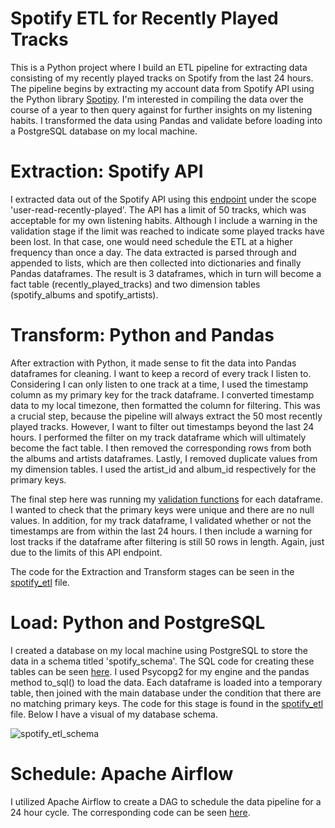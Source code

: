 # Spotify ETL for Recently Played Tracks

This is a Python project where I build an ETL pipeline for extracting data consisting of my recently played tracks on Spotify from the last 24 hours. The pipeline begins by extracting my account data from Spotify API using the Python library [Spotipy](https://spotipy.readthedocs.io/en/2.19.0/). I'm interested in compiling the data over the course of a year to then query against for further insights on my listening habits. I transformed the data using Pandas and validate before loading into a PostgreSQL database on my local machine.

# Extraction: Spotify API

I extracted data out of the Spotify API using this [endpoint](https://developer.spotify.com/documentation/web-api/reference/#endpoint-get-recently-played) under the scope 'user-read-recently-played'. The API has a limit of 50 tracks, which was acceptable for my own listening habits. Although I include a warning in the validation stage if the limit was reached to indicate some played tracks have been lost. In that case, one would need schedule the ETL at a higher frequency than once a day. The data extracted is parsed through and appended to lists, which are then collected into dictionaries and finally Pandas dataframes. The result is 3 dataframes, which in turn will become a fact table (recently_played_tracks) and two dimension tables (spotify_albums and spotify_artists).

# Transform: Python and Pandas

After extraction with Python, it made sense to fit the data into Pandas dataframes for cleaning. I want to keep a record of every track I listen to. Considering I can only listen to one track at a time, I used the timestamp column as my primary key for the track dataframe. I converted timestamp data to my local timezone, then formatted the column for filtering. This was a crucial step, because the pipeline will always extract the 50 most recently played tracks. However, I want to filter out timestamps beyond the last 24 hours. I performed the filter on my track dataframe which will ultimately become the fact table. I then removed the corresponding rows from both the albums and artists dataframes. Lastly, I removed duplicate values from my dimension tables. I used the artist_id and album_id respectively for the primary keys.

The final step here was running my [validation functions](https://github.com/colinjhicks/spotify_etl/blob/main/python/validation.py) for each dataframe. I wanted to check that the primary keys were unique and there are no null values. In addition, for my track dataframe, I validated whether or not the timestamps are from within the last 24 hours. I then include a warning for lost tracks if the dataframe after filtering is still 50 rows in length. Again, just due to the limits of this API endpoint.

The code for the Extraction and Transform stages can be seen in the [spotify_etl](https://github.com/colinjhicks/spotify_etl/blob/main/python/spotify_etl.py) file.

# Load: Python and PostgreSQL

I created a database on my local machine using PostgreSQL to store the data in a schema titled 'spotify_schema'. The SQL code for creating these tables can be seen [here](https://github.com/colinjhicks/spotify_etl/blob/main/sql/create_tables.sql). I used Psycopg2 for my engine and the pandas method to_sql() to load the data. Each dataframe is loaded into a temporary table, then joined with the main database under the condition that there are no matching primary keys. The code for this stage is found in the [spotify_etl](https://github.com/colinjhicks/spotify_etl/blob/main/python/spotify_etl.py) file. Below I have a visual of my database schema.

![spotify_etl_schema](https://user-images.githubusercontent.com/80708120/135541203-fab61e9c-13fd-4581-93fa-a709c0a185d5.jpg)


# Schedule: Apache Airflow

I utilized Apache Airflow to create a DAG to schedule the data pipeline for a 24 hour cycle. The corresponding code can be seen [here](https://github.com/colinjhicks/spotify_etl/blob/main/dags/spotify_dag.py).
